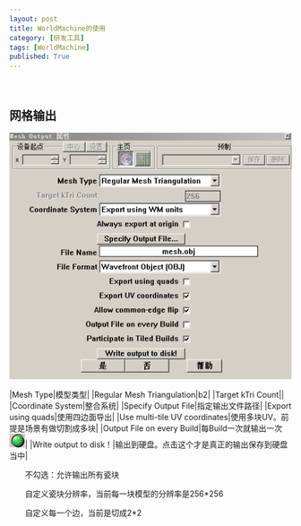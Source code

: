 ```yaml
---
layout: post
title: WorldMachine的使用
category: [研发工具]
tags: [WorldMachine]
published: True
---
```



　　

## 网格输出

<left><img src="/public/img/WorldMachine的使用/1.png"></left>

|Mesh Type|模型类型|
|Regular Mesh Triangulation|b2|
|Target kTri Count||
|Coordinate System|整合系统|
|Specify Output File|指定输出文件路径|
|Export using quads|使用四边面导出|
|Use multi-tile UV coordinates|使用多块UV。前提是场景有做切割成多块|
|Output File on every Build|每Build一次就输出一次 <left><img src="/public/img/WorldMachine的使用/2.png"></left>|
|Write output to disk！|输出到硬盘。点击这个才是真正的输出保存到硬盘当中|

    


　　不勾选：允许输出所有瓷块

　　自定义瓷块分辨率，当前每一块模型的分辨率是256*256

　　自定义每一个边，当前是切成2*2


